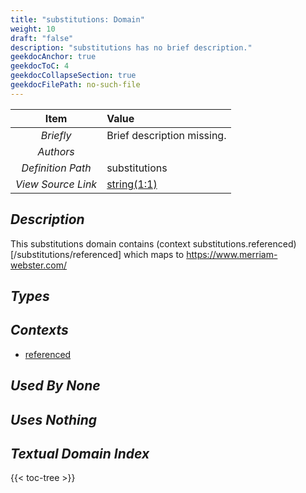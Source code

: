 ```yaml
---
title: "substitutions: Domain"
weight: 10
draft: "false"
description: "substitutions has no brief description."
geekdocAnchor: true
geekdocToC: 4
geekdocCollapseSection: true
geekdocFilePath: no-such-file
---
```

| Item | Value |
| :---: | :---  |
| _Briefly_ | Brief description missing. |
| _Authors_ |  |
| _Definition Path_ | substitutions |
| _View Source Link_ | [string(1:1)]() |

## *Description*
 This substitutions domain contains (context substitutions.referenced)[/substitutions/referenced]
 which maps to https://www.merriam-webster.com/

## *Types*

## *Contexts*
* [referenced](referenced)

## *Used By None*

## *Uses Nothing*

## *Textual Domain Index*
{{< toc-tree >}}
